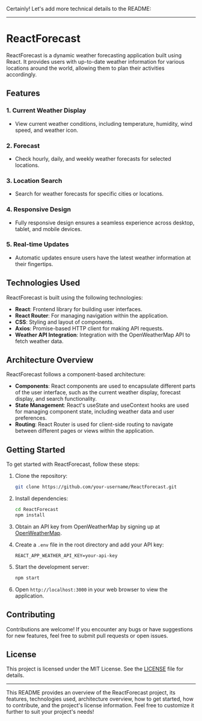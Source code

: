 Certainly! Let's add more technical details to the README:

---

# ReactForecast

ReactForecast is a dynamic weather forecasting application built using React. It provides users with up-to-date weather information for various locations around the world, allowing them to plan their activities accordingly.

## Features

### 1. Current Weather Display
- View current weather conditions, including temperature, humidity, wind speed, and weather icon.

### 2. Forecast
- Check hourly, daily, and weekly weather forecasts for selected locations.

### 3. Location Search
- Search for weather forecasts for specific cities or locations.

### 4. Responsive Design
- Fully responsive design ensures a seamless experience across desktop, tablet, and mobile devices.

### 5. Real-time Updates
- Automatic updates ensure users have the latest weather information at their fingertips.

## Technologies Used

ReactForecast is built using the following technologies:

- **React**: Frontend library for building user interfaces.
- **React Router**: For managing navigation within the application.
- **CSS**: Styling and layout of components.
- **Axios**: Promise-based HTTP client for making API requests.
- **Weather API Integration**: Integration with the OpenWeatherMap API to fetch weather data.

## Architecture Overview

ReactForecast follows a component-based architecture:

- **Components**: React components are used to encapsulate different parts of the user interface, such as the current weather display, forecast display, and search functionality.
- **State Management**: React's useState and useContext hooks are used for managing component state, including weather data and user preferences.
- **Routing**: React Router is used for client-side routing to navigate between different pages or views within the application.

## Getting Started

To get started with ReactForecast, follow these steps:

1. Clone the repository:

    ```bash
    git clone https://github.com/your-username/ReactForecast.git
    ```

2. Install dependencies:

    ```bash
    cd ReactForecast
    npm install
    ```

3. Obtain an API key from OpenWeatherMap by signing up at [OpenWeatherMap](https://openweathermap.org/).

4. Create a `.env` file in the root directory and add your API key:

    ```plaintext
    REACT_APP_WEATHER_API_KEY=your-api-key
    ```

5. Start the development server:

    ```bash
    npm start
    ```

6. Open `http://localhost:3000` in your web browser to view the application.

## Contributing

Contributions are welcome! If you encounter any bugs or have suggestions for new features, feel free to submit pull requests or open issues.

## License

This project is licensed under the MIT License. See the [LICENSE](LICENSE) file for details.

---

This README provides an overview of the ReactForecast project, its features, technologies used, architecture overview, how to get started, how to contribute, and the project's license information. Feel free to customize it further to suit your project's needs!
